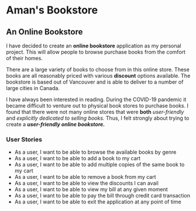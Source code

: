 # Aman's Bookstore

## An Online Bookstore


I have decided to create an **online bookstore** application as my personal project. This will allow people to browse 
purchase books from the comfort of their homes.

There are a large variety of books to choose from in this online store. These books are all reasonably priced with various **discount** options available. The bookstore is based out of Vancouver and is able to deliver to a 
number of large cities in Canada.

I have always been interested in reading. During the COVID-19 pandemic it became difficult to venture out to physical book stores
to purchase books. I found that there were not many online stores that were **both** *user-friendly* and *explicitly dedicated to selling books.*
Thus, I felt strongly about trying to create a ***user-friendly online bookstore.***

### User Stories

- As a user, I want to be able to browse the available books by genre
- As a user, I want to be able to add a book to my cart
- As a user, I want to be able to add multiple copies of the same book to my cart
- As a user, I want to be able to remove a book from my cart
- As a user, I want to be able to view the discounts I can avail
- As a user, I want to be able to view my bill at any given moment
- As a user, I want to be able to pay the bill through credit card transaction
- As a user, I want to be able to exit the application at any point of time
